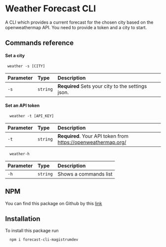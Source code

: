 # Weather Forecast CLI

A CLI which provides a current forecast for the chosen city based on the openweathermap API.
You need to provide a token and a city to start.

## Commands reference

#### Set a city

```http
 weather -s [CITY]
```

| Parameter | Type     | Description                                       |
| :-------- | :------- | :------------------------------------------------ |
| `-s`      | `string` | **Required** Sets your city to the settings json. |

#### Set an API token

```http
  weather -t [API_KEY]
```

| Parameter | Type     | Description                                                   |
| :-------- | :------- | :------------------------------------------------------------ |
| `-t`      | `string` | **Required**. Your API token from https://openweathermap.org/ |

```http
  weather-h
```

| Parameter | Type     | Description           |
| :-------- | :------- | :-------------------- |
| `-h`      | `string` | Shows a commands list |

## NPM

You can find this package on Github by this [link](https://github.com/MagistrUMDev/weather-cli)

## Installation

To install this package run

```bash
  npm i forecast-cli-magistrumdev
```

